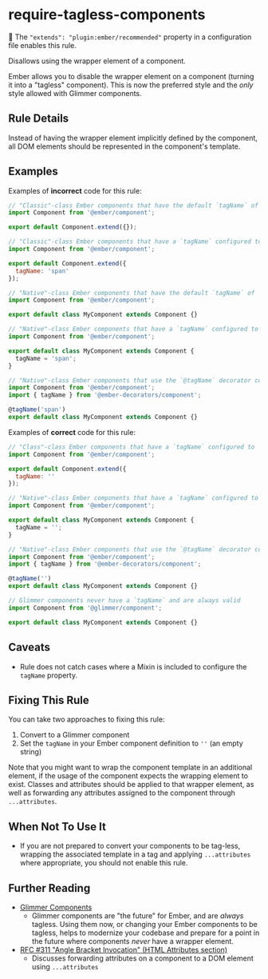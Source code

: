 # require-tagless-components

:car: The `"extends": "plugin:ember/recommended"` property in a configuration file enables this rule.

Disallows using the wrapper element of a component.

Ember allows you to disable the wrapper element on a component (turning it into a "tagless" component). This is now the preferred style and the _only_ style allowed with Glimmer components.

## Rule Details

Instead of having the wrapper element implicitly defined by the component, all DOM elements should be represented in the component's template.

## Examples

Examples of **incorrect** code for this rule:

```javascript
// "Classic"-class Ember components that have the default `tagName` of `div`
import Component from '@ember/component';

export default Component.extend({});
```

```javascript
// "Classic"-class Ember components that have a `tagName` configured to something besides `''`
import Component from '@ember/component';

export default Component.extend({
  tagName: 'span'
});
```

```javascript
// "Native"-class Ember components that have the default `tagName` of `div`
import Component from '@ember/component';

export default class MyComponent extends Component {}
```

```javascript
// "Native"-class Ember components that have a `tagName` configured to something besides `''`
import Component from '@ember/component';

export default class MyComponent extends Component {
  tagName = 'span';
}
```

```javascript
// "Native"-class Ember components that use the `@tagName` decorator configured to something besides `''`
import Component from '@ember/component';
import { tagName } from '@ember-decorators/component';

@tagName('span')
export default class MyComponent extends Component {}
```

Examples of **correct** code for this rule:

```javascript
// "Class"-class Ember components that have a `tagName` configured to `''`
import Component from '@ember/component';

export default Component.extend({
  tagName: ''
});
```

```javascript
// "Native"-class Ember components that have a `tagName` configured to `''`
import Component from '@ember/component';

export default class MyComponent extends Component {
  tagName = '';
}
```

```javascript
// "Native"-class Ember components that use the `@tagName` decorator configured `''`
import Component from '@ember/component';
import { tagName } from '@ember-decorators/component';

@tagName('')
export default class MyComponent extends Component {}
```

```javascript
// Glimmer components never have a `tagName` and are always valid
import Component from '@glimmer/component';

export default class MyComponent extends Component {}
```

## Caveats

* Rule does not catch cases where a Mixin is included to configure the `tagName` property.

## Fixing This Rule

You can take two approaches to fixing this rule:

1. Convert to a Glimmer component
2. Set the `tagName` in your Ember component definition to `''` (an empty string)

Note that you might want to wrap the component template in an additional element, if the usage of the component expects the wrapping element to exist. Classes and attributes should be applied to that wrapper element, as well as forwarding any attributes assigned to the component through `...attributes`.

## When Not To Use It

* If you are not prepared to convert your components to be tag-less, wrapping the associated template in a tag and applying `...attributes` where appropriate, you should not enable this rule.

## Further Reading

* [Glimmer Components](https://glimmerjs.com/guides/components-and-actions)
  * Glimmer components are "the future" for Ember, and are _always_ tagless. Using them now, or changing your Ember components to be tagless, helps to modernize your codebase and prepare for a point in the future where components _never_ have a wrapper element.
* [RFC #311 "Angle Bracket Invocation" (HTML Attributes section)](https://emberjs.github.io/rfcs/0311-angle-bracket-invocation.html#html-attributes)
  * Discusses forwarding attributes on a component to a DOM element using `...attributes`
